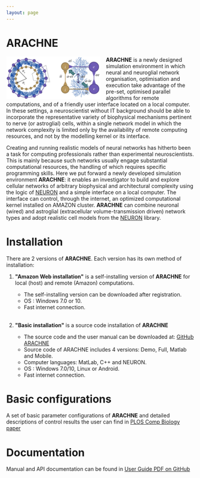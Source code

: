 ```yaml
---
layout: page
---
```

# ARACHNE
<div style="width: 50%; float: left; margin-right: 15px;"><img src="assets/arachne.jpg" alt="Arachne"></div>

**ARACHNE** is a newly designed simulation environment in which neural and 
neuroglial network organisation, optimisation and execution take advantage 
of the pre-set, optimised parallel algorithms for remote computations, and 
of a friendly user interface located on a local computer. In these settings, 
a neuroscientist without IT background should be able to incorporate the 
representative variety of biophysical mechanisms pertinent to nerve (or 
astroglial) cells, within a single network model in which the network 
complexity is limited only by the availability of remote computing resources, 
and not by the modelling kernel or its interface.

Creating and running realistic models of neural networks has hitherto been 
a task for computing professionals rather than experimental neuroscientists.
This is mainly because such networks usually engage substantial computational
resources, the handling of which requires specific programming skills. Here 
we put forward a newly developed simulation environment **ARACHNE**: it enables 
an investigator to build and explore cellular networks of arbitrary 
biophysical and architectural complexity using the logic of 
[NEURON](https://www.neuron.yale.edu/neuron/)
and a simple interface on a local computer. The interface can control, 
through the internet, an optimized computational kernel installed on 
AMAZON cluster. **ARACHNE** can combine neuronal (wired) and astroglial 
(extracellular volume-transmission driven) network types and adopt realistic 
cell models from the [NEURON](https://www.neuron.yale.edu/neuron/) library.

# Installation
There are 2 versions of **ARACHNE**. Each version has its own method of installation:

1. **"Amazon Web installation"** is a self-installing version of **ARACHNE** 
for local (host) and remote (Amazon) computations.

    - The self-installing version can be downloaded after registration. 
    - OS : Windows 7.0 or 10.
    - Fast internet connection.
    <br><br>

2. **"Basic installation"** is a source code installation of **ARACHNE**

    - The source code and the user manual can be downloaded at: 
    [GitHub ARACHNE](https://github.com/RusakovLab/Arachne)
    - Source code of ARACHNE includes 4 versions: Demo, Full, Matlab and Mobile.
    - Computer languages: MatLab, C++ and NEURON.
    - OS : Windows 7.0/10, Linux or Android.
    - Fast internet connection.

# Basic configurations
A set of basic parameter configurations of **ARACHNE** and detailed 
descriptions of control results the user can find in
[PLOS Comp Biology paper](https://journals.plos.org/ploscompbiol/article?id=10.1371/journal.pcbi.1005467)

# Documentation

Manual and API documentation can be found in [User Guide PDF on GitHub](https://github.com/RusakovLab/Arachne)

